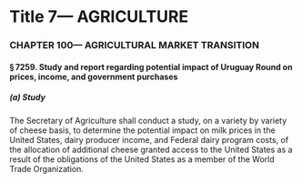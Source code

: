 
# Title 7— AGRICULTURE
### CHAPTER 100— AGRICULTURAL MARKET TRANSITION
#### § 7259. Study and report regarding potential impact of Uruguay Round on prices, income, and government purchases
##### (a) Study

The Secretary of Agriculture shall conduct a study, on a variety by variety of cheese basis, to determine the potential impact on milk prices in the United States, dairy producer income, and Federal dairy program costs, of the allocation of additional cheese granted access to the United States as a result of the obligations of the United States as a member of the World Trade Organization.
